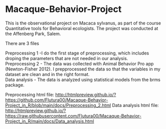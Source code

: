 # Macaque-Behavior-Project
This is the observational project on Macaca sylvanus, as part of the course Quantitative tools for Behavioral ecologists. The project was conducted at the Affenberg Park, Salem.


There are 3 files

Preprocessing 1  -I do the first stage of preprocessing, which includes droping the parameters that are not needed in our analysis.\
Preprocessing 2 - The data was collected with Animal Behavior Pro app (Newton-Fisher 2012). I prepprocessed the data so that the variables in my dataset are clean and in the right format.\
Data analysis - The data is analyzed using statistical models from the brms package.


Preprocessing html file: http://htmlpreview.github.io/?https://github.com/Flutura00/Macaque-Behavior-Project_in_R/blob/main/docs/Preprocessing_2.html 
Data analysis html file: http://htmlpreview.github.io/?https://raw.githubusercontent.com/Flutura00/Macaque-Behavior-Project_in_R/main/docs/Data_analysis.html

